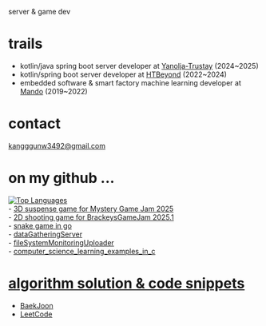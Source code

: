 server & game dev

# trails
- kotlin/java spring boot server developer at [Yanolja-Trustay](https://www.trustay.me/) (2024~2025)
- kotlin/spring boot server developer at [HTBeyond](https://htbeyond.com/) (2022~2024)  
- embedded software & smart factory machine learning developer at [Mando](https://www.hlmando.com/ko/main.do) (2019~2022)

# contact  
kangggunw3492@gmail.com

# on my github ...
[![Top Languages](https://github-readme-stats.vercel.app/api/top-langs/?username=r3g492&langs_count=8&hide=java,jupyter%20notebook&layout=compact&theme=onedark&border_color=333333&custom_title=Most%20Used%20Languages%20%28GitHub%29)](https://github.com/r3g492)  
    - [3D suspense game for Mystery Game Jam 2025](https://github.com/r3g492/MysteryGameJam2025)  
    - [2D shooting game for BrackeysGameJam 2025.1](https://github.com/r3g492/brackeysGameJam)  
    - [snake game in go](https://github.com/r3g492/helloGame)  
    - [dataGatheringServer](https://github.com/r3g492/dataGatherer)  
    - [fileSystemMonitoringUploader](https://github.com/r3g492/S3FileUpload)  
    - [computer_science_learning_examples_in_c](https://github.com/r3g492/cs_examples)  

# [algorithm solution & code snippets](https://r3g492.github.io/skills-github-pages/)
- [BaekJoon](https://www.acmicpc.net/user/kangggunw3492)
- [LeetCode](https://leetcode.com/u/R3g492/)
